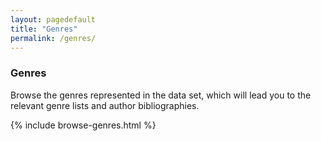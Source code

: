 ```yaml
---
layout: pagedefault
title: "Genres"
permalink: /genres/
---
```

<div class="page_title"><h3>Genres</h3></div>

Browse the genres represented in the data set, which will lead you to the relevant genre lists and author bibliographies.

<div class="genres">
{% include browse-genres.html %}
</div>
